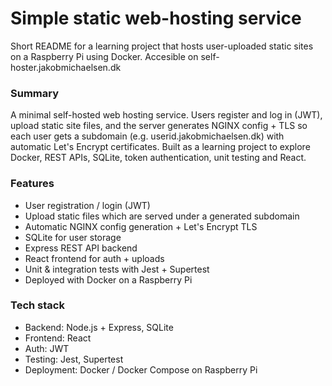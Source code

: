 # Simple static web-hosting service
Short README for a learning project that hosts user-uploaded static sites on a Raspberry Pi using Docker.
Accesible on self-hoster.jakobmichaelsen.dk

### Summary
A minimal self-hosted web hosting service. Users register and log in (JWT), upload static site files, and the server generates NGINX config + TLS so each user gets a subdomain (e.g. userid.jakobmichaelsen.dk) with automatic Let's Encrypt certificates. Built as a learning project to explore Docker, REST APIs, SQLite, token authentication, unit testing and React.

### Features
- User registration / login (JWT)
- Upload static files which are served under a generated subdomain
- Automatic NGINX config generation + Let's Encrypt TLS
- SQLite for user storage
- Express REST API backend
- React frontend for auth + uploads
- Unit & integration tests with Jest + Supertest
- Deployed with Docker on a Raspberry Pi

### Tech stack
- Backend: Node.js + Express, SQLite
- Frontend: React
- Auth: JWT
- Testing: Jest, Supertest
- Deployment: Docker / Docker Compose on Raspberry Pi




